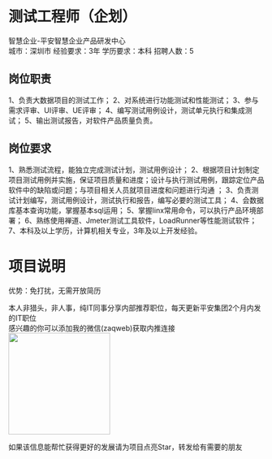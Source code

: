 # 测试工程师（企划）
智慧企业-平安智慧企业产品研发中心  
城市：深圳市 经验要求：3年 学历要求：本科  招聘人数：5

## 岗位职责
1、负责大数据项目的测试工作；
   2、对系统进行功能测试和性能测试； 
   3、参与需求评审、UI评审、UE评审；
   4、编写测试用例设计，测试单元执行和集成测试；
   5、输出测试报告，对软件产品质量负责。

## 岗位要求
1、熟悉测试流程，能独立完成测试计划，测试用例设计；
   2、根据项目计划制定项目测试用例并实施，保证项目质量和进度；设计与执行测试用例，跟踪定位产品软件中的缺陷或问题；与项目相关人员就项目进度和问题进行沟通 ； 
   3、负责测试计划编写，测试用例设计，测试执行和报告，编写必要的测试工具；
   4、会数据库基本查询功能，掌握基本sql运用；
   5、掌握linx常用命令，可以执行产品环境部署；
   6、熟练使用禅道、Jmeter测试工具软件，LoadRunner等性能测试软件；
   7、本科及以上学历，计算机相关专业，3年及以上开发经验。

# 项目说明

优势：免打扰，无需开放简历

本人非猎头，非人事，纯IT同事分享内部推荐职位，每天更新平安集团2个月内发的IT职位  
感兴趣的你可以添加我的微信(zaqweb)获取内推连接  
<img src="https://github.com/zaqweb/PA-IT-JOBS/blob/master/WechatICode.jpeg"  height="200" width="200">

如果该信息能帮忙获得更好的发展请为项目点亮Star，转发给有需要的朋友




